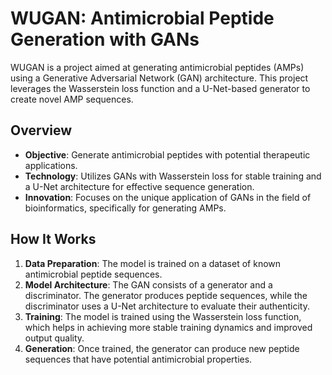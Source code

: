 # WUGAN: Antimicrobial Peptide Generation with GANs

WUGAN is a project aimed at generating antimicrobial peptides (AMPs) using a Generative Adversarial Network (GAN) architecture. This project leverages the Wasserstein loss function and a U-Net-based generator to create novel AMP sequences.

## Overview

- **Objective**: Generate antimicrobial peptides with potential therapeutic applications.
- **Technology**: Utilizes GANs with Wasserstein loss for stable training and a U-Net architecture for effective sequence generation.
- **Innovation**: Focuses on the unique application of GANs in the field of bioinformatics, specifically for generating AMPs.

## How It Works

1. **Data Preparation**: The model is trained on a dataset of known antimicrobial peptide sequences.
2. **Model Architecture**: The GAN consists of a generator and a discriminator. The generator produces peptide sequences, while the discriminator uses a U-Net architecture to evaluate their authenticity.
3. **Training**: The model is trained using the Wasserstein loss function, which helps in achieving more stable training dynamics and improved output quality.
4. **Generation**: Once trained, the generator can produce new peptide sequences that have potential antimicrobial properties.

